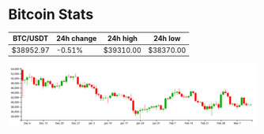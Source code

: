 # Bitcoin Stats

BTC/USDT|24h change|24h high|24h low|
|---|---|---|---|
|$38952.97|-0.51%|$39310.00|$38370.00|

<img src="./chart.svg">

